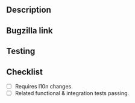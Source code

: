 ## Description

## Bugzilla link

## Testing

## Checklist
- [ ] Requires l10n changes.
- [ ] Related functional & integration tests passing.
